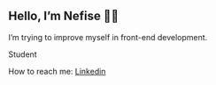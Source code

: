 ## Hello, I’m Nefise 👋🏻
<p>I’m trying to improve myself in front-end development.</p>
<p>Student</p>
How to reach me:
<a href="https://www.linkedin.com/in/nefisebikbay">Linkedin</a>





<!--
**nefiinef/nefiinef** is a ✨ _special_ ✨ repository because its `README.md` (this file) appears on your GitHub profile.

Here are some ideas to get you started:

- 🔭 I’m currently working on ...
- 🌱 I’m currently learning ...
- 👯 I’m looking to collaborate on ...
- 🤔 I’m looking for help with ...
- 💬 Ask me about ...
- 📫 How to reach me: ...
- 😄 Pronouns: ...
- ⚡ Fun fact: ...
-->
